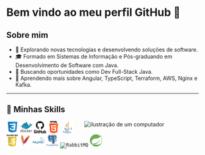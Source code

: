 # Bem vindo ao meu perfil GitHub 👋

## Sobre mim

- 🤔 Explorando novas tecnologias e desenvolvendo soluções de software.
- 🎓 Formado em Sistemas de Informação e Pós-graduando em Desenvolvimento de Software com Java.
- 💼 Buscando oportunidades como Dev Full-Stack Java.
- 🌱 Aprendendo mais sobre Angular, TypeScript, Terraform, AWS, Nginx e Kafka.

---

## 🚀 Minhas Skills

<img src="https://raw.githubusercontent.com/MicaelliMedeiros/micaellimedeiros/master/image/computer-illustration.png" alt="ilustração de um computador" min-width="300px" max-width="300px" width="300px" align="right">

<code><img height="32" src="https://github.com/nedsonvieira/nedsonvieira/blob/main/img/css.png" alt="CSS"/></code>
<code><img height="32" src="https://github.com/nedsonvieira/nedsonvieira/blob/main/img/docker.png" alt="Docker"/></code>
<code><img height="32" src="https://github.com/nedsonvieira/nedsonvieira/blob/main/img/github.png" alt="Github"/></code>
<code><img height="32" src="https://github.com/nedsonvieira/nedsonvieira/blob/main/img/html-5.png" alt="HTML5"/></code>
<code><img height="32" src="https://github.com/nedsonvieira/nedsonvieira/blob/main/img/java.png" alt="Java"/></code>
<code><img height="32" src="https://github.com/nedsonvieira/nedsonvieira/blob/main/img/javascript.png" alt="JavaScript"/></code>
<code><img height="32" src="https://github.com/nedsonvieira/nedsonvieira/blob/main/img/maven.png" alt="Maven"/></code>
<code><img height="32" src="https://github.com/nedsonvieira/nedsonvieira/blob/main/img/mysql.png" alt="MySQL"/></code>
<code><img height="32" src="https://github.com/nedsonvieira/nedsonvieira/blob/main/img/postgresql.png" alt="PostegreSQL"/></code>
<code><img height="32" src="" alt="RabbitMQ"/></code>
<code><img height="32" src="https://github.com/nedsonvieira/nedsonvieira/blob/main/img/spring.png" alt="SpringBoot"/></code>
